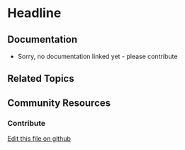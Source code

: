 # Headline

## Documentation

* Sorry, no documentation linked yet - please contribute

## Related Topics


## Community Resources


### Contribute

[Edit this file on github](https://github.com/olafk/controlpanel-documentation-docs/blob/master/md/74en/com_liferay_password_policies_admin_web_portlet_PasswordPoliciesAdminPortlet/edit_password_policy.jsp.md)
